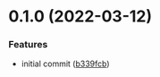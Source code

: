 # 0.1.0 (2022-03-12)

### Features

-   initial commit ([b339fcb](https://github.com/Zolyn/vite-plugin-manual-chunks-completion/commit/b339fcb82077c2c77a3996b7111cf83d9159a5f1))
